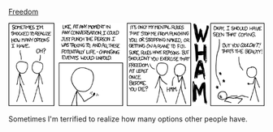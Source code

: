[Freedom](https://xkcd.com/706)

![Freedom](./random_comic.png)

Sometimes I'm terrified to realize how many options other people have.

